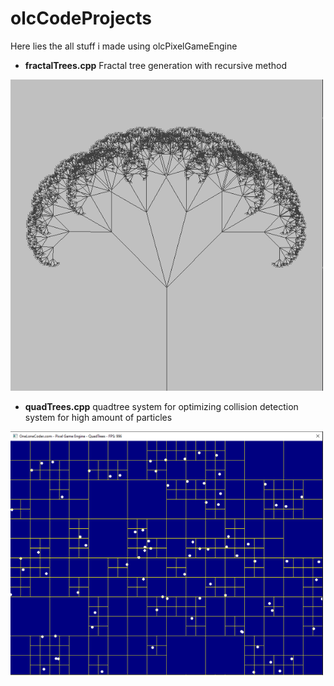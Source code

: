 # olcCodeProjects
Here lies the all stuff i made using olcPixelGameEngine

- **fractalTrees.cpp** Fractal tree generation with recursive method
<img src="/images/fractal_trees.png" alt="olcft" width="500">

- **quadTrees.cpp** quadtree system for optimizing collision detection system for high amount of particles
<img src="/images/qt.png" alt="olcft" width="500">
